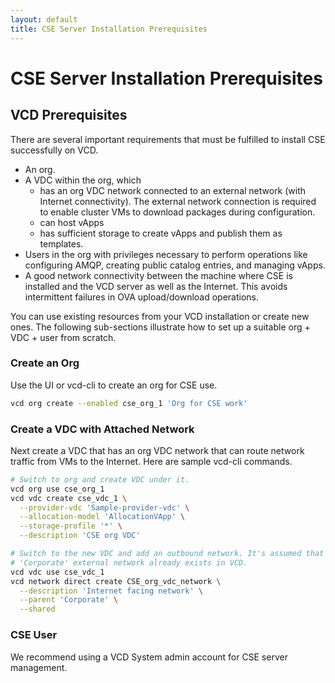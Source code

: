 ```yaml
---
layout: default
title: CSE Server Installation Prerequisites
---
```

# CSE Server Installation Prerequisites

<a name="prerequisites"></a>
## VCD Prerequisites

There are several important requirements that must be fulfilled to install
CSE successfully on VCD.

* An org.
* A VDC within the org, which
  * has an org VDC network connected to an external network (with Internet connectivity). The external network connection is required to enable cluster VMs to download packages during configuration.
  * can host vApps
  * has sufficient storage to create vApps and publish them as templates.
* Users in the org with privileges necessary to perform operations like configuring AMQP, creating public catalog entries, and managing vApps.
* A good network connectivity between the machine where CSE is installed and the VCD server as well as the Internet.  This avoids intermittent failures in OVA upload/download operations.

You can use existing resources from your VCD installation or create
new ones. The following sub-sections illustrate how to set up a
suitable org + VDC + user from scratch.

### Create an Org

Use the UI or vcd-cli to create an org for CSE use.

```sh
vcd org create --enabled cse_org_1 'Org for CSE work'
```

### Create a VDC with Attached Network

Next create a VDC that has an org VDC network that can route network traffic
from VMs to the Internet. Here are sample vcd-cli commands.

```sh
# Switch to org and create VDC under it.
vcd org use cse_org_1
vcd vdc create cse_vdc_1 \
  --provider-vdc 'Sample-provider-vdc' \
  --allocation-model 'AllocationVApp' \
  --storage-profile '*' \
  --description 'CSE org VDC'

# Switch to the new VDC and add an outbound network. It's assumed that the
# 'Corporate' external network already exists in VCD.
vcd vdc use cse_vdc_1
vcd network direct create CSE_org_vdc_network \
  --description 'Internet facing network' \
  --parent 'Corporate' \
  --shared
```

### CSE User

We recommend using a VCD System admin account for CSE server management.
